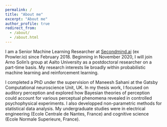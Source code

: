 ```yaml
---
permalink: /
title: "About me"
excerpt: "About me"
author_profile: true
redirect_from: 
  - /about/
  - /about.html
---
```


I am a Senior Machine Learning Researcher at [Secondmind.ai](https://www.secondmind.ai) (ex Prowler.io) since February 2018. Beginning in November 2020, I will join Arno Solin’s group at Aalto University as a postdoctoral researcher on a part-time basis. My research interests lie broadly within probabilistic machine learning and reinforcement learning.

I completed a PhD under the supervision of Maneesh Sahani at the Gatsby Computational neuroscience Unit, UK. In my thesis work, I focused on auditory perception and explored how Bayesian theories of perception could account for various perceptual phenomena revealed in controlled psychophysical experiments. I also developped non-parametric methods for statistical data analysis. My undergraduate studies were in electrical engineering (Ecole Centrale de Nantes, France) and cognitive science (Ecole Normale Superieure, France). 
